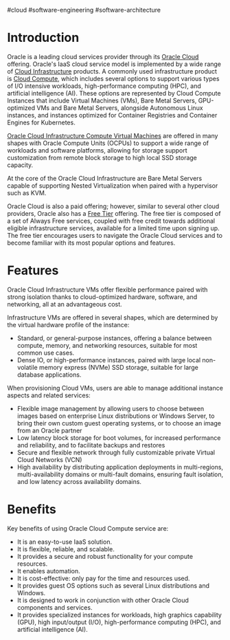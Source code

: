 #cloud  #software-engineering #software-architecture 

# Introduction
Oracle is a leading cloud services provider through its [Oracle Cloud](https://www.oracle.com/cloud/) offering. Oracle's IaaS cloud service model is implemented by a wide range of [Cloud Infrastructure](https://www.oracle.com/cloud/products.html) products. A commonly used infrastructure product is [Cloud Compute](https://www.oracle.com/cloud/compute/), which includes several options to support various types of I/O intensive workloads, high-performance computing (HPC), and artificial intelligence (AI). These options are represented by Cloud Compute Instances that include Virtual Machines (VMs), Bare Metal Servers, GPU-optimized VMs and Bare Metal Servers, alongside Autonomous Linux instances, and instances optimized for Container Registries and Container Engines for Kubernetes.

[Oracle Cloud Infrastructure Compute Virtual Machines](https://www.oracle.com/cloud/compute/virtual-machines.html) are offered in many shapes with Oracle Compute Units (OCPUs) to support a wide range of workloads and software platforms, allowing for storage support customization from remote block storage to high local SSD storage capacity. 

At the core of the Oracle Cloud Infrastructure are Bare Metal Servers capable of supporting Nested Virtualization when paired with a hypervisor such as KVM.

Oracle Cloud is also a paid offering; however, similar to several other cloud providers, Oracle also has a [Free Tier](https://www.oracle.com/cloud/free/?source=:ow:o:s:po:0917CloudSEEDIF&intcmp=:ow:o:s:po:0917CloudSEEDIF) offering. The free tier is composed of a set of Always Free services, coupled with free credit towards additional eligible infrastructure services, available for a limited time upon signing up. The free tier encourages users to navigate the Oracle Cloud services and to become familiar with its most popular options and features.

# Features
Oracle Cloud Infrastructure VMs offer flexible performance paired with strong isolation thanks to cloud-optimized hardware, software, and networking, all at an advantageous cost. 

Infrastructure VMs are offered in several shapes, which are determined by the virtual hardware profile of the instance:

- Standard, or general-purpose instances, offering a balance between compute, memory, and networking resources, suitable for most common use cases. 
- Dense IO, or high-performance instances, paired with large local non-volatile memory express (NVMe) SSD storage, suitable for large database applications.

When provisioning Cloud VMs, users are able to manage additional instance aspects and related services:  

- Flexible image management by allowing users to choose between images based on enterprise Linux distributions or Windows Server, to bring their own custom guest operating systems, or to choose an image from an Oracle partner
- Low latency block storage for boot volumes, for increased performance and reliability, and to facilitate backups and restores
- Secure and flexible network through fully customizable private Virtual Cloud Networks (VCN)
- High availability by distributing application deployments in multi-regions, multi-availability domains or multi-fault domains, ensuring fault isolation, and low latency across availability domains.
# Benefits
Key benefits of using Oracle Cloud Compute service are:

- It is an easy-to-use IaaS solution.
- It is flexible, reliable, and scalable.
- It provides a secure and robust functionality for your compute resources.
- It enables automation.
- It is cost-effective: only pay for the time and resources used.
- It provides guest OS options such as several Linux distributions and Windows.
- It is designed to work in conjunction with other Oracle Cloud components and services.
- It provides specialized instances for workloads, high graphics capability (GPU), high input/output (I/O), high-performance computing (HPC), and artificial intelligence (AI).
